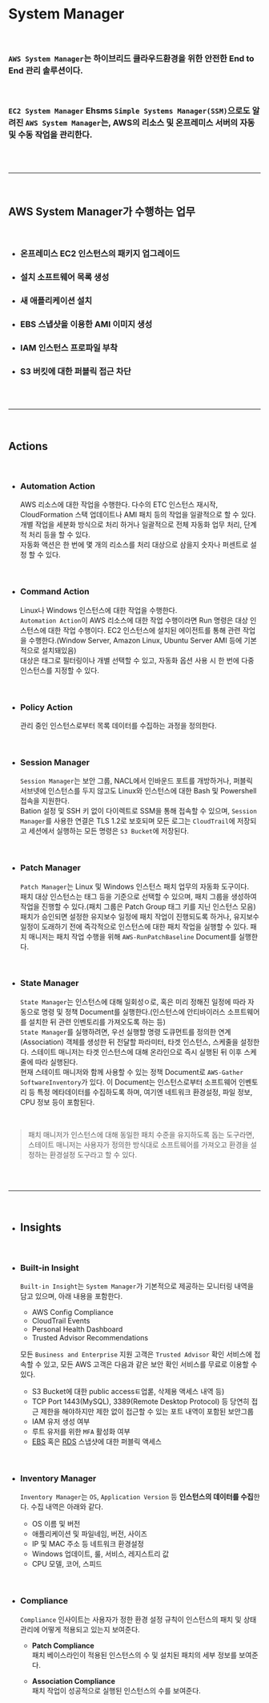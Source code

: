 # **System Manager**

<br>

### `AWS System Manager`는 하이브리드 클라우드환경을 위한 안전한 End to End 관리 솔루션이다.

<br>

### `EC2 System Manager` Ehsms `Simple Systems Manager(SSM)`으로도 알려진 `AWS System Manager`는, **AWS의 리소스 및 온프레미스 서버의 자동 및 수동 작업을 관리**한다.

<br><br>

---

<br>

## **AWS System Manager가 수행하는 업무**

<br>

+ ### 온프레미스 EC2 인스턴스의 패키지 업그레이드


+ ### 설치 소프트웨어 목록 생성

+ ### 새 애플리케이션 설치

+ ### EBS 스냅샷을 이용한 AMI 이미지 생성

+ ### IAM 인스턴스 프로파일 부착

+ ### S3 버킷에 대한 퍼블릭 접근 차단


<br><br>

---

<br>

## **Actions**

<br>

+ ### **Automation Action**

    AWS 리소스에 대한 작업을 수행한다.
    다수의 ETC 인스턴스 재시작, CloudFormation 스택 업데이트나 AMI 패치 등의 작업을 일괄적으로 할 수 있다.  
    개별 작업을 세분화 방식으로 처리 하거나 일괄적으로 전체 자동화 업무 처리, 단계적 처리 등을 할 수 있다.  
    자동화 액션은 한 번에 몇 개의 리소스를 처리 대상으로 삼을지 숫자나 퍼센트로 설정 할 수 있다.

<br>

+ ### **Command Action**

   Linux나 Windows 인스턴스에 대한 작업을 수행한다.  
   `Automation Action`이 AWS 리소스에 대한 작업 수행이라면 Run 명령은 대상 인스턴스에 대한 작업 수행이다.
   EC2 인스턴스에 설치된 에이전트를 통해 관련 작업을 수행한다.(Window Server, Amazon Linux, Ubuntu Server AMI 등에 기본적으로 설치돼있음)  
   대상은 태그로 필터링이나 개별 선택할 수 있고, 자동화 옵션 사용 시 한 번에 다중 인스턴스를 지정할 수 있다.

<br>

+ ### **Policy Action**

    관리 중인 인스턴스로부터 목록 데이터를 수집하는 과정을 정의한다.

<br>

+ ### **Session Manager**

    `Session Manager`는 보안 그룹, NACL에서 인바운드 포트를 개방하거나, 퍼블릭 서브넷에 인스턴스를 두지 않고도 Linux와 인스턴스에 대한 Bash 및 Powershell 접속을 지원한다.  
    Bation 설정 및 SSH 키 없이 다이렉트로 SSM을 통해 접속할 수 있으며, `Session Manager`를 사용한 연결은 TLS 1.2로 보호되며 모든 로그는 `CloudTrail`에 저장되고 세션에서 실행하는 모든 명령은 `S3 Bucket`에 저장된다.

<br>

+ ### **Patch Manager**

    `Patch Manager`는 Linux 및 Windows 인스턴스 패치 업무의 자동화 도구이다.  
    패치 대상 인스턴스는 태그 등을 기준으로 선택할 수 있으며, 패치 그룹을 생성하여 작업을 진행할 수 있다.(패치 그룹은 Patch Group 태그 키를 지닌 인스턴스 모음)  
    패치가 승인되면 설정한 유지보수 일정에 패치 작업이 진행되도록 하거나, 유지보수 일정이 도래하기 전에 즉각적으로 인스턴스에 대한 패치 작업을 실행할 수 있다. 패치 매니저는 패치 작업 수행을 위해 `AWS-RunPatchBaseline` Document를 실행한다.

<br>

+ ### **State Manager**

   `State Manager`는 인스턴스에 대해 일회성ㅇ로, 혹은 미리 정해진 일정에 따라 자동으로 명령 및 정책 Document를 실행한다.(인스턴스에 안티바이러스 소프트웨어를 설치한 뒤 관련 인벤토리를 가져오도록 하는 등)  
   `State Manager`를 실행하려면, 우선 실행할 명령 도큐먼트를 정의한 연계(Association) 객체를 생성한 뒤 전달할 파라미터, 타겟 인스턴스, 스케줄을 설정한다. 스테이트 매니저는 타겟 인스턴스에 대해 온라인으로 즉시 실행된 뒤 이후 스케줄에 따라 실행된다.  
   현재 스테이트 매니저와 함께 사용할 수 있는 정책 Document로 `AWS-Gather SoftwareInventory`가 있다. 이 Document는 인스턴스로부터 소프트웨어 인벤토리 등 특정 메타데이터를 수집하도록 하며, 여기엔 네트워크 환경설정, 파일 정보, CPU 정보 등이 포함된다.

<br>

> 패치 매니저가 인스턴스에 대해 동일한 패치 수준을 유지하도록 돕는 도구라면, 스테이트 매니저는 사용자가 정의한 방식대로 소프트웨어를 가져오고 환경을 설정하는 환경설정 도구라고 할 수 있다.



<br><br>

---

<br>

+ ## **Insights**

<br>

+ ### **Built-in Insight**

    `Built-in Insight`는 `System Manager`가 기본적으로 제공하는 모니터링 내역을 담고 있으며, 아래 내용을 포함한다.
    + AWS Config Compliance
    + CloudTrail Events
    + Personal Health Dashboard
    + Trusted Advisor Recommendations  

    모든 `Business and Enterprise` 지원 고객은 `Trusted Advisor` 확인 서비스에 접속할 수 있고, 모든 AWS 고객은 다음과 같은 보안 확인 서비스를 무료로 이용할 수 있다.  
    + S3 Bucket에 대한 public accessㅌ업롣, 삭제용 액세스 내역 등)
    + TCP Port 1443(MySQL), 3389(Remote Desktop Protocol) 등 당연히 접근 제한을 해야하지만 제한 없이 접근할 수 있는 포트 내역이 포함된 보안그룹
    + IAM 유저 생성 여부
    + 루트 유저를 위한 `MFA` 활성화 여부
    + [EBS](./EBS.md) 혹은 [RDS](./RDS.md) 스냅샷에 대한 퍼블릭 액세스

<br>

+ ### **Inventory Manager**

    `Inventory Manager`는 `OS`, `Application Version` 등 **인스턴스의 데이터를 수집**한다. 수집 내역은 아래와 같다.  
    + OS 이름 및 버전
    + 애플리케이션 및 파일네임, 버전, 사이즈
    + IP 및 MAC 주소 등 네트워크 환경설정
    + Windows 업데이트, 룰, 서비스, 레지스트리 값
    + CPU 모델, 코어, 스피드

<br>

+ ### **Compliance**

    `Compliance` 인사이트는 사용자가 정한 환경 설정 규칙이 인스턴스의 패치 및 상태 관리에 어떻게 적용되고 있는지 보여준다.  
    + **Patch Compliance**  
       패치 베이스라인이 적용된 인스턴스의 수 및 설치된 패치의 세부 정보를 보여준다.

    + **Association Compliance**  
        패치 작업이 성공적으로 실행된 인스턴스의 수를 보여준다.